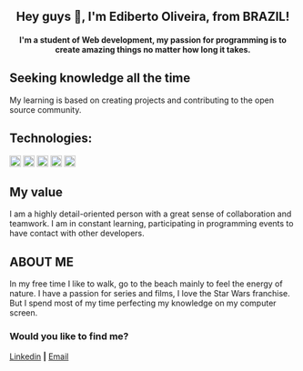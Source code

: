 <h2 align="center">Hey guys 👋, I'm Ediberto Oliveira, from BRAZIL!</h2>
<h4 align="center">I'm a student of Web development, my passion for programming is to create amazing things no matter how long it takes.</h4>

## Seeking knowledge all the time

My learning is based on creating projects and contributing to the open source community.

## Technologies:

<p align="left">
<img src="https://devicons.github.io/devicon/devicon.git/icons/html5/html5-original-wordmark.svg" alt="html5"  width="20" height="20"/>
<img src="https://devicons.github.io/devicon/devicon.git/icons/css3/css3-original-wordmark.svg" alt="css3"  width="20" height="20"/>
<img src="https://devicons.github.io/devicon/devicon.git/icons/javascript/javascript-original.svg" alt="javascript" width="20" height="20"/>
<img src="https://devicons.github.io/devicon/devicon.git/icons/react/react-original-wordmark.svg" alt="react" width="20" height="20"/>
<img src="https://devicons.github.io/devicon/devicon.git/icons/nodejs/nodejs-original.svg" alt="nodejs" width="20" height="20"/></p><p align="center">
</p>

## My value

I am a highly detail-oriented person with a great sense of collaboration and teamwork. I am in constant learning, participating in programming events to have contact with other developers.

## ABOUT ME

In my free time I like to walk, go to the beach mainly to feel the energy of nature. I have a passion for series and films, I love the Star Wars franchise. But I spend most of my time perfecting my knowledge on my computer screen.

### Would you like to find me?

[Linkedin][linkedin] **|**
[Email][email]

[linkedin]: https://www.linkedin.com/in/ediberto-b-oliveira-872926178/
[email]: edibertooliveira@aol.com
